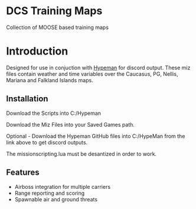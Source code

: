 # DCS Training Maps
Collection of MOOSE based training maps

# Introduction
Designed for use in conjuction with [Hypeman](https://github.com/robscallsign/HypeMan) for discord output.  These miz files contain weather and time variables over the Caucasus, PG, Nellis, Mariana and Falkland Islands maps.

## Installation
Download the Scripts into C:/Hypeman

Download the Miz Files into your Saved Games path.

Optional - Download the Hypeman GitHub files into C:/HypeMan from the link above to get discord outputs.

The missionscripting.lua must be desantized in order to work.

## Features
 - Airboss integration for multiple carriers
 - Range reporting and scoring
 - Spawnable air and ground threats
